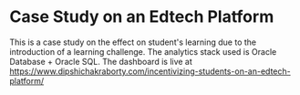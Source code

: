 # Case Study on an Edtech Platform

This is a case study on the effect on student's learning due to the introduction of a learning challenge. The analytics stack used is Oracle Database + Oracle SQL. The dashboard is live at https://www.dipshichakraborty.com/incentivizing-students-on-an-edtech-platform/
